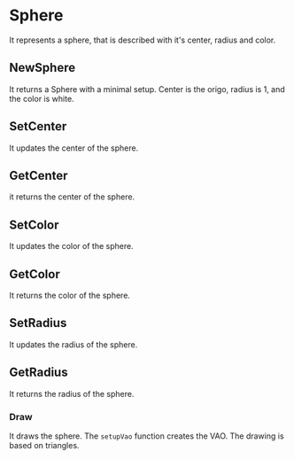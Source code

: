 # Sphere

It represents a sphere, that is described with it's center, radius and color.

## NewSphere

It returns a Sphere with a minimal setup. Center is the origo, radius is 1, and the color is white.

## SetCenter

It updates the center of the sphere.

## GetCenter

it returns the center of the sphere.

## SetColor

It updates the color of the sphere.

## GetColor

It returns the color of the sphere.

## SetRadius

It updates the radius of the sphere.

## GetRadius

It returns the radius of the sphere.

### Draw

It draws the sphere. The `setupVao` function creates the VAO. The drawing is based on triangles.
